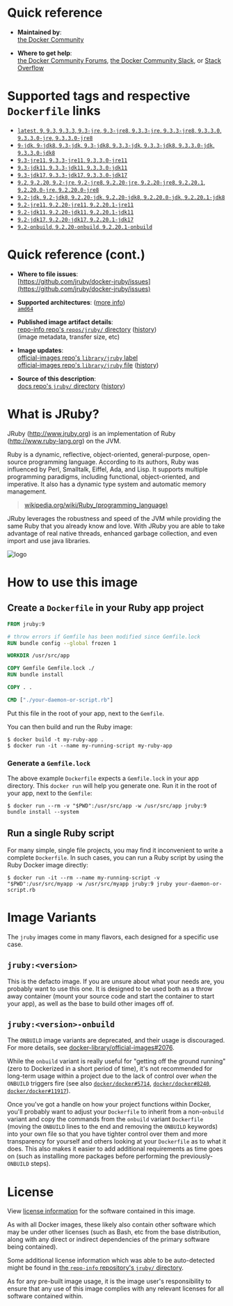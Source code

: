 <!--

********************************************************************************

WARNING:

    DO NOT EDIT "jruby/README.md"

    IT IS AUTO-GENERATED

    (from the other files in "jruby/" combined with a set of templates)

********************************************************************************

-->

# Quick reference

-	**Maintained by**:  
	[the Docker Community](https://github.com/jruby/docker-jruby)

-	**Where to get help**:  
	[the Docker Community Forums](https://forums.docker.com/), [the Docker Community Slack](https://dockr.ly/slack), or [Stack Overflow](https://stackoverflow.com/search?tab=newest&q=docker)

# Supported tags and respective `Dockerfile` links

-	[`latest`, `9`, `9.3`, `9.3.3`, `9.3-jre`, `9.3-jre8`, `9.3.3-jre`, `9.3.3-jre8`, `9.3.3.0`, `9.3.3.0-jre`, `9.3.3.0-jre8`](https://github.com/jruby/docker-jruby/blob/2d3045347878d988c2e7de53c04a3069d50cd162/9.3/jre8/Dockerfile)
-	[`9-jdk`, `9-jdk8`, `9.3-jdk`, `9.3-jdk8`, `9.3.3-jdk`, `9.3.3-jdk8`, `9.3.3.0-jdk`, `9.3.3.0-jdk8`](https://github.com/jruby/docker-jruby/blob/2d3045347878d988c2e7de53c04a3069d50cd162/9.3/jdk8/Dockerfile)
-	[`9.3-jre11`, `9.3.3-jre11`, `9.3.3.0-jre11`](https://github.com/jruby/docker-jruby/blob/2d3045347878d988c2e7de53c04a3069d50cd162/9.3/jre11/Dockerfile)
-	[`9.3-jdk11`, `9.3.3-jdk11`, `9.3.3.0-jdk11`](https://github.com/jruby/docker-jruby/blob/2d3045347878d988c2e7de53c04a3069d50cd162/9.3/jdk11/Dockerfile)
-	[`9.3-jdk17`, `9.3.3-jdk17`, `9.3.3.0-jdk17`](https://github.com/jruby/docker-jruby/blob/2d3045347878d988c2e7de53c04a3069d50cd162/9.3/jdk17/Dockerfile)
-	[`9.2`, `9.2.20`, `9.2-jre`, `9.2-jre8`, `9.2.20-jre`, `9.2.20-jre8`, `9.2.20.1`, `9.2.20.0-jre`, `9.2.20.0-jre8`](https://github.com/jruby/docker-jruby/blob/2d3045347878d988c2e7de53c04a3069d50cd162/9.2/jre8/Dockerfile)
-	[`9.2-jdk`, `9.2-jdk8`, `9.2.20-jdk`, `9.2.20-jdk8`, `9.2.20.0-jdk`, `9.2.20.1-jdk8`](https://github.com/jruby/docker-jruby/blob/2d3045347878d988c2e7de53c04a3069d50cd162/9.2/jdk8/Dockerfile)
-	[`9.2-jre11`, `9.2.20-jre11`, `9.2.20.1-jre11`](https://github.com/jruby/docker-jruby/blob/2d3045347878d988c2e7de53c04a3069d50cd162/9.2/jre11/Dockerfile)
-	[`9.2-jdk11`, `9.2.20-jdk11`, `9.2.20.1-jdk11`](https://github.com/jruby/docker-jruby/blob/2d3045347878d988c2e7de53c04a3069d50cd162/9.2/jdk11/Dockerfile)
-	[`9.2-jdk17`, `9.2.20-jdk17`, `9.2.20.1-jdk17`](https://github.com/jruby/docker-jruby/blob/2d3045347878d988c2e7de53c04a3069d50cd162/9.2/jdk17/Dockerfile)
-	[`9.2-onbuild`, `9.2.20-onbuild`, `9.2.20.1-onbuild`](https://github.com/jruby/docker-jruby/blob/2d3045347878d988c2e7de53c04a3069d50cd162/9.2/onbuild-jdk8/Dockerfile)

# Quick reference (cont.)

-	**Where to file issues**:  
	[https://github.com/jruby/docker-jruby/issues](https://github.com/jruby/docker-jruby/issues)

-	**Supported architectures**: ([more info](https://github.com/docker-library/official-images#architectures-other-than-amd64))  
	[`amd64`](https://hub.docker.com/r/amd64/jruby/)

-	**Published image artifact details**:  
	[repo-info repo's `repos/jruby/` directory](https://github.com/docker-library/repo-info/blob/master/repos/jruby) ([history](https://github.com/docker-library/repo-info/commits/master/repos/jruby))  
	(image metadata, transfer size, etc)

-	**Image updates**:  
	[official-images repo's `library/jruby` label](https://github.com/docker-library/official-images/issues?q=label%3Alibrary%2Fjruby)  
	[official-images repo's `library/jruby` file](https://github.com/docker-library/official-images/blob/master/library/jruby) ([history](https://github.com/docker-library/official-images/commits/master/library/jruby))

-	**Source of this description**:  
	[docs repo's `jruby/` directory](https://github.com/docker-library/docs/tree/master/jruby) ([history](https://github.com/docker-library/docs/commits/master/jruby))

# What is JRuby?

JRuby (http://www.jruby.org) is an implementation of Ruby (http://www.ruby-lang.org) on the JVM.

Ruby is a dynamic, reflective, object-oriented, general-purpose, open-source programming language. According to its authors, Ruby was influenced by Perl, Smalltalk, Eiffel, Ada, and Lisp. It supports multiple programming paradigms, including functional, object-oriented, and imperative. It also has a dynamic type system and automatic memory management.

> [wikipedia.org/wiki/Ruby_(programming_language)](https://en.wikipedia.org/wiki/Ruby_%28programming_language%29)

JRuby leverages the robustness and speed of the JVM while providing the same Ruby that you already know and love. With JRuby you are able to take advantage of real native threads, enhanced garbage collection, and even import and use java libraries.

![logo](https://raw.githubusercontent.com/docker-library/docs/fbdaaa95f768de2cb4508dde956912f4081a824a/jruby/logo.png)

# How to use this image

## Create a `Dockerfile` in your Ruby app project

```dockerfile
FROM jruby:9

# throw errors if Gemfile has been modified since Gemfile.lock
RUN bundle config --global frozen 1

WORKDIR /usr/src/app

COPY Gemfile Gemfile.lock ./
RUN bundle install

COPY . .

CMD ["./your-daemon-or-script.rb"]
```

Put this file in the root of your app, next to the `Gemfile`.

You can then build and run the Ruby image:

```console
$ docker build -t my-ruby-app .
$ docker run -it --name my-running-script my-ruby-app
```

### Generate a `Gemfile.lock`

The above example `Dockerfile` expects a `Gemfile.lock` in your app directory. This `docker run` will help you generate one. Run it in the root of your app, next to the `Gemfile`:

```console
$ docker run --rm -v "$PWD":/usr/src/app -w /usr/src/app jruby:9 bundle install --system
```

## Run a single Ruby script

For many simple, single file projects, you may find it inconvenient to write a complete `Dockerfile`. In such cases, you can run a Ruby script by using the Ruby Docker image directly:

```console
$ docker run -it --rm --name my-running-script -v "$PWD":/usr/src/myapp -w /usr/src/myapp jruby:9 jruby your-daemon-or-script.rb
```

# Image Variants

The `jruby` images come in many flavors, each designed for a specific use case.

## `jruby:<version>`

This is the defacto image. If you are unsure about what your needs are, you probably want to use this one. It is designed to be used both as a throw away container (mount your source code and start the container to start your app), as well as the base to build other images off of.

## `jruby:<version>-onbuild`

The `ONBUILD` image variants are deprecated, and their usage is discouraged. For more details, see [docker-library/official-images#2076](https://github.com/docker-library/official-images/issues/2076).

While the `onbuild` variant is really useful for "getting off the ground running" (zero to Dockerized in a short period of time), it's not recommended for long-term usage within a project due to the lack of control over *when* the `ONBUILD` triggers fire (see also [`docker/docker#5714`](https://github.com/docker/docker/issues/5714), [`docker/docker#8240`](https://github.com/docker/docker/issues/8240), [`docker/docker#11917`](https://github.com/docker/docker/issues/11917)).

Once you've got a handle on how your project functions within Docker, you'll probably want to adjust your `Dockerfile` to inherit from a non-`onbuild` variant and copy the commands from the `onbuild` variant `Dockerfile` (moving the `ONBUILD` lines to the end and removing the `ONBUILD` keywords) into your own file so that you have tighter control over them and more transparency for yourself and others looking at your `Dockerfile` as to what it does. This also makes it easier to add additional requirements as time goes on (such as installing more packages before performing the previously-`ONBUILD` steps).

# License

View [license information](https://github.com/jruby/jruby/blob/master/COPYING) for the software contained in this image.

As with all Docker images, these likely also contain other software which may be under other licenses (such as Bash, etc from the base distribution, along with any direct or indirect dependencies of the primary software being contained).

Some additional license information which was able to be auto-detected might be found in [the `repo-info` repository's `jruby/` directory](https://github.com/docker-library/repo-info/tree/master/repos/jruby).

As for any pre-built image usage, it is the image user's responsibility to ensure that any use of this image complies with any relevant licenses for all software contained within.
